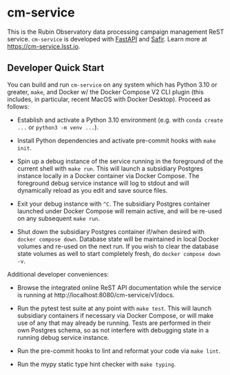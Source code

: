 # cm-service

This is the Rubin Observatory data processing campaign management ReST service. `cm-service` is developed with
[FastAPI](https://fastapi.tiangolo.com) and [Safir](https://safir.lsst.io). Learn more at
https://cm-service.lsst.io.

## Developer Quick Start

You can build and run `cm-service` on any system which has Python 3.10 or greater, `make`, and Docker w/ the
Docker Compose V2 CLI plugin (this includes, in particular, recent MacOS with Docker Desktop).  Proceed as
follows:

* Establish and activate a Python 3.10 environment (e.g. with `conda create ...` or `python3 -m venv ...`).

* Install Python dependencies and activate pre-commit hooks with `make init`.

* Spin up a debug instance of the service running in the foreground of the current shell with `make run`. This
  will launch a subsidiary Postgres instance locally in a Docker container via Docker Compose. The foreground
  debug service instance will log to stdout and will dynamically reload as you edit and save source files.

* Exit your debug instance with `^C`.  The subsidiary Postgres container launched under Docker Compose will
  remain active, and will be re-used on any subsequent `make run`.

* Shut down the subsidiary Postgres container if/when desired with `docker compose down`.  Database state will
  be maintained in local Docker volumes and re-used on the next run.  If you wish to clear the database state
  volumes as well to start completely fresh, do `docker compose down -v`.

Additional developer conveniences:

* Browse the integrated online ReST API documentation while the service is running at
  http://localhost:8080/cm-service/v1/docs.

* Run the pytest test suite at any point with `make test`.  This will launch subsidiary containers if
  necessary via Docker Compose, or will make use of any that may already be running.  Tests are performed in
  their own Postgres schema, so as not interfere with debugging state in a running debug service instance.

* Run the pre-commit hooks to lint and reformat your code via `make lint`.

* Run the mypy static type hint checker with `make typing`.
